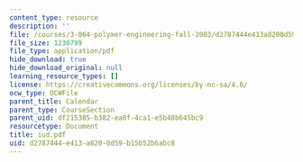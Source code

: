 ```yaml
---
content_type: resource
description: ''
file: /courses/3-064-polymer-engineering-fall-2003/d2787444e413a8200d59b15b52b6abc8_iud.pdf
file_size: 1230799
file_type: application/pdf
hide_download: true
hide_download_original: null
learning_resource_types: []
license: https://creativecommons.org/licenses/by-nc-sa/4.0/
ocw_type: OCWFile
parent_title: Calendar
parent_type: CourseSection
parent_uid: df215385-b382-ea0f-4ca1-e5b48b645bc9
resourcetype: Document
title: iud.pdf
uid: d2787444-e413-a820-0d59-b15b52b6abc8
---
```

